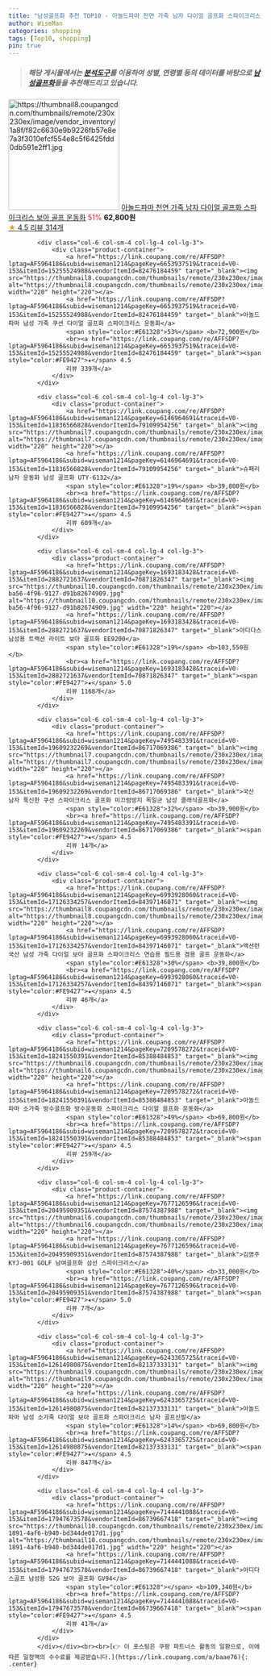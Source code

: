 ```yaml
---
title: "남성골프화 추천 TOP10 - 아놀드파마 천연 가죽 남자 다이얼 골프화 스파이크리스 보아 골프 운동화"
author: WiseMan
categories: shopping
tags: [Top10, shopping]
pin: true
---
```


> ##### 해당 게시물에서는 [**분석도구**](https://itemscout.io/)를 이용하여 **성별**, **연령별** 등의 데이터를 바탕으로 [**남성골프화**](https://link.coupang.com/a/baae76)들을 추천해드리고 있습니다.
<div class="container"><div class="row">
            <div class="col-6 col-sm-4 col-lg-4 col-lg-3">
                <div class="product-container">
                    <a href="https://link.coupang.com/re/AFFSDP?lptag=AF5964186&subid=wiseman1214&pageKey=7215605155&traceid=V0-153&itemId=18271818176&vendorItemId=85418011327" target="_blank"><img src="https://thumbnail8.coupangcdn.com/thumbnails/remote/230x230ex/image/vendor_inventory/1a8f/f82c6630e9b9226fb57e8e7a3f3010efcf554e8c5f6425fdd0db591e2ff1.jpg" alt="https://thumbnail8.coupangcdn.com/thumbnails/remote/230x230ex/image/vendor_inventory/1a8f/f82c6630e9b9226fb57e8e7a3f3010efcf554e8c5f6425fdd0db591e2ff1.jpg" width="220" height="220"></a>
                    <a href="https://link.coupang.com/re/AFFSDP?lptag=AF5964186&subid=wiseman1214&pageKey=7215605155&traceid=V0-153&itemId=18271818176&vendorItemId=85418011327" target="_blank">아놀드파마 천연 가죽 남자 다이얼 골프화 스파이크리스 보아 골프 운동화</a>
                    <span style="color:#E61328">51%</span> <b>62,800원</b>
                    <br><a href="https://link.coupang.com/re/AFFSDP?lptag=AF5964186&subid=wiseman1214&pageKey=7215605155&traceid=V0-153&itemId=18271818176&vendorItemId=85418011327" target="_blank"><span style="color:#FE9427">★</span> 4.5
                    리뷰 314개</a>
                </div>
            </div>
            
            <div class="col-6 col-sm-4 col-lg-4 col-lg-3">
                <div class="product-container">
                    <a href="https://link.coupang.com/re/AFFSDP?lptag=AF5964186&subid=wiseman1214&pageKey=6653937519&traceid=V0-153&itemId=15255524988&vendorItemId=82476184459" target="_blank"><img src="https://thumbnail8.coupangcdn.com/thumbnails/remote/230x230ex/image/vendor_inventory/1441/1fd87326f8a5b4f83ca397dd3ef7ae52f54a619ae65a9b13692b1b14ec8e.jpg" alt="https://thumbnail8.coupangcdn.com/thumbnails/remote/230x230ex/image/vendor_inventory/1441/1fd87326f8a5b4f83ca397dd3ef7ae52f54a619ae65a9b13692b1b14ec8e.jpg" width="220" height="220"></a>
                    <a href="https://link.coupang.com/re/AFFSDP?lptag=AF5964186&subid=wiseman1214&pageKey=6653937519&traceid=V0-153&itemId=15255524988&vendorItemId=82476184459" target="_blank">아놀드파마 남성 가죽 쿠션 다이얼 골프화 스파이크리스 운동화</a>
                    <span style="color:#E61328">53%</span> <b>72,900원</b>
                    <br><a href="https://link.coupang.com/re/AFFSDP?lptag=AF5964186&subid=wiseman1214&pageKey=6653937519&traceid=V0-153&itemId=15255524988&vendorItemId=82476184459" target="_blank"><span style="color:#FE9427">★</span> 4.5
                    리뷰 339개</a>
                </div>
            </div>
            
            <div class="col-6 col-sm-4 col-lg-4 col-lg-3">
                <div class="product-container">
                    <a href="https://link.coupang.com/re/AFFSDP?lptag=AF5964186&subid=wiseman1214&pageKey=6146964691&traceid=V0-153&itemId=11836566828&vendorItemId=79109954256" target="_blank"><img src="https://thumbnail7.coupangcdn.com/thumbnails/remote/230x230ex/image/vendor_inventory/1be2/f8d27dbb0e8a4147bb26cfab64d55ccfaeed541ac7e597e5b444db29859e.jpg" alt="https://thumbnail7.coupangcdn.com/thumbnails/remote/230x230ex/image/vendor_inventory/1be2/f8d27dbb0e8a4147bb26cfab64d55ccfaeed541ac7e597e5b444db29859e.jpg" width="220" height="220"></a>
                    <a href="https://link.coupang.com/re/AFFSDP?lptag=AF5964186&subid=wiseman1214&pageKey=6146964691&traceid=V0-153&itemId=11836566828&vendorItemId=79109954256" target="_blank">슈패리 남자 운동화 남성 골프화 UTY-6132</a>
                    <span style="color:#E61328">19%</span> <b>39,800원</b>
                    <br><a href="https://link.coupang.com/re/AFFSDP?lptag=AF5964186&subid=wiseman1214&pageKey=6146964691&traceid=V0-153&itemId=11836566828&vendorItemId=79109954256" target="_blank"><span style="color:#FE9427">★</span> 4.5
                    리뷰 609개</a>
                </div>
            </div>
            
            <div class="col-6 col-sm-4 col-lg-4 col-lg-3">
                <div class="product-container">
                    <a href="https://link.coupang.com/re/AFFSDP?lptag=AF5964186&subid=wiseman1214&pageKey=1693183428&traceid=V0-153&itemId=2882721637&vendorItemId=70871826347" target="_blank"><img src="https://thumbnail10.coupangcdn.com/thumbnails/remote/230x230ex/image/retail/images/2020/06/12/11/7/42ec2a34-ba56-4f96-9127-d91b82674909.jpg" alt="https://thumbnail10.coupangcdn.com/thumbnails/remote/230x230ex/image/retail/images/2020/06/12/11/7/42ec2a34-ba56-4f96-9127-d91b82674909.jpg" width="220" height="220"></a>
                    <a href="https://link.coupang.com/re/AFFSDP?lptag=AF5964186&subid=wiseman1214&pageKey=1693183428&traceid=V0-153&itemId=2882721637&vendorItemId=70871826347" target="_blank">아디다스 남성용 트랙션 라이트 보아 골프화 EE9200</a>
                    <span style="color:#E61328">19%</span> <b>103,550원</b>
                    <br><a href="https://link.coupang.com/re/AFFSDP?lptag=AF5964186&subid=wiseman1214&pageKey=1693183428&traceid=V0-153&itemId=2882721637&vendorItemId=70871826347" target="_blank"><span style="color:#FE9427">★</span> 5.0
                    리뷰 1168개</a>
                </div>
            </div>
            
            <div class="col-6 col-sm-4 col-lg-4 col-lg-3">
                <div class="product-container">
                    <a href="https://link.coupang.com/re/AFFSDP?lptag=AF5964186&subid=wiseman1214&pageKey=7495483391&traceid=V0-153&itemId=19609232269&vendorItemId=86717069386" target="_blank"><img src="https://thumbnail7.coupangcdn.com/thumbnails/remote/230x230ex/image/vendor_inventory/1ba4/55e383288199af39ad5c8f3e589f1300359578dcd7d8f17e343f96ca540e.jpg" alt="https://thumbnail7.coupangcdn.com/thumbnails/remote/230x230ex/image/vendor_inventory/1ba4/55e383288199af39ad5c8f3e589f1300359578dcd7d8f17e343f96ca540e.jpg" width="220" height="220"></a>
                    <a href="https://link.coupang.com/re/AFFSDP?lptag=AF5964186&subid=wiseman1214&pageKey=7495483391&traceid=V0-153&itemId=19609232269&vendorItemId=86717069386" target="_blank">국산 남자 푹신한 쿠션 스파이크리스 골프화 미끄럼방지 독일군 남성 클래식골프화</a>
                    <span style="color:#E61328">32%</span> <b>39,900원</b>
                    <br><a href="https://link.coupang.com/re/AFFSDP?lptag=AF5964186&subid=wiseman1214&pageKey=7495483391&traceid=V0-153&itemId=19609232269&vendorItemId=86717069386" target="_blank"><span style="color:#FE9427">★</span> 4.5
                    리뷰 14개</a>
                </div>
            </div>
            
            <div class="col-6 col-sm-4 col-lg-4 col-lg-3">
                <div class="product-container">
                    <a href="https://link.coupang.com/re/AFFSDP?lptag=AF5964186&subid=wiseman1214&pageKey=6993928060&traceid=V0-153&itemId=17126334257&vendorItemId=84397146071" target="_blank"><img src="https://thumbnail8.coupangcdn.com/thumbnails/remote/230x230ex/image/vendor_inventory/bbae/922181424466b8d9d1b3accc7e1a89b1997b10310be7b362c87962478413.jpg" alt="https://thumbnail8.coupangcdn.com/thumbnails/remote/230x230ex/image/vendor_inventory/bbae/922181424466b8d9d1b3accc7e1a89b1997b10310be7b362c87962478413.jpg" width="220" height="220"></a>
                    <a href="https://link.coupang.com/re/AFFSDP?lptag=AF5964186&subid=wiseman1214&pageKey=6993928060&traceid=V0-153&itemId=17126334257&vendorItemId=84397146071" target="_blank">액션런 국산 남성 가죽 다이얼 보아 골프화 스파이크리스 연습용 필드용 겸용 골프 운동화</a>
                    <span style="color:#E61328">30%</span> <b>39,800원</b>
                    <br><a href="https://link.coupang.com/re/AFFSDP?lptag=AF5964186&subid=wiseman1214&pageKey=6993928060&traceid=V0-153&itemId=17126334257&vendorItemId=84397146071" target="_blank"><span style="color:#FE9427">★</span> 4.5
                    리뷰 46개</a>
                </div>
            </div>
            
            <div class="col-6 col-sm-4 col-lg-4 col-lg-3">
                <div class="product-container">
                    <a href="https://link.coupang.com/re/AFFSDP?lptag=AF5964186&subid=wiseman1214&pageKey=7209578272&traceid=V0-153&itemId=18241550391&vendorItemId=85388484853" target="_blank"><img src="https://thumbnail6.coupangcdn.com/thumbnails/remote/230x230ex/image/vendor_inventory/5902/0d9259f563d521d6787074bac7cc711a996490456dd124d4f6ae91d4be39.jpg" alt="https://thumbnail6.coupangcdn.com/thumbnails/remote/230x230ex/image/vendor_inventory/5902/0d9259f563d521d6787074bac7cc711a996490456dd124d4f6ae91d4be39.jpg" width="220" height="220"></a>
                    <a href="https://link.coupang.com/re/AFFSDP?lptag=AF5964186&subid=wiseman1214&pageKey=7209578272&traceid=V0-153&itemId=18241550391&vendorItemId=85388484853" target="_blank">아놀드파마 소가죽 방수골프화 방수운동화 스파이크리스 다이얼 골프화 운동화</a>
                    <span style="color:#E61328">49%</span> <b>69,800원</b>
                    <br><a href="https://link.coupang.com/re/AFFSDP?lptag=AF5964186&subid=wiseman1214&pageKey=7209578272&traceid=V0-153&itemId=18241550391&vendorItemId=85388484853" target="_blank"><span style="color:#FE9427">★</span> 4.5
                    리뷰 259개</a>
                </div>
            </div>
            
            <div class="col-6 col-sm-4 col-lg-4 col-lg-3">
                <div class="product-container">
                    <a href="https://link.coupang.com/re/AFFSDP?lptag=AF5964186&subid=wiseman1214&pageKey=7677126596&traceid=V0-153&itemId=20495909351&vendorItemId=87574387988" target="_blank"><img src="https://thumbnail6.coupangcdn.com/thumbnails/remote/230x230ex/image/vendor_inventory/97ee/da25bdde521e568f07989c8f32363621942236bdfc69c398b70b44ea9520.jpg" alt="https://thumbnail6.coupangcdn.com/thumbnails/remote/230x230ex/image/vendor_inventory/97ee/da25bdde521e568f07989c8f32363621942236bdfc69c398b70b44ea9520.jpg" width="220" height="220"></a>
                    <a href="https://link.coupang.com/re/AFFSDP?lptag=AF5964186&subid=wiseman1214&pageKey=7677126596&traceid=V0-153&itemId=20495909351&vendorItemId=87574387988" target="_blank">김영주 KYJ-001 GOLF 남여골프화 삼선 스파이크리스</a>
                    <span style="color:#E61328">40%</span> <b>33,000원</b>
                    <br><a href="https://link.coupang.com/re/AFFSDP?lptag=AF5964186&subid=wiseman1214&pageKey=7677126596&traceid=V0-153&itemId=20495909351&vendorItemId=87574387988" target="_blank"><span style="color:#FE9427">★</span> 5.0
                    리뷰 7개</a>
                </div>
            </div>
            
            <div class="col-6 col-sm-4 col-lg-4 col-lg-3">
                <div class="product-container">
                    <a href="https://link.coupang.com/re/AFFSDP?lptag=AF5964186&subid=wiseman1214&pageKey=6243365725&traceid=V0-153&itemId=12614980875&vendorItemId=82137333131" target="_blank"><img src="https://thumbnail9.coupangcdn.com/thumbnails/remote/230x230ex/image/vendor_inventory/e604/ef0c70971ffd8755c1dfae199a4ead02bd381b780fda134e7394d1c58631.jpg" alt="https://thumbnail9.coupangcdn.com/thumbnails/remote/230x230ex/image/vendor_inventory/e604/ef0c70971ffd8755c1dfae199a4ead02bd381b780fda134e7394d1c58631.jpg" width="220" height="220"></a>
                    <a href="https://link.coupang.com/re/AFFSDP?lptag=AF5964186&subid=wiseman1214&pageKey=6243365725&traceid=V0-153&itemId=12614980875&vendorItemId=82137333131" target="_blank">아놀드파마 남성 소가죽 다이얼 보아 골프화 스파이크리스 남자 골프신발</a>
                    <span style="color:#E61328">14%</span> <b>69,800원</b>
                    <br><a href="https://link.coupang.com/re/AFFSDP?lptag=AF5964186&subid=wiseman1214&pageKey=6243365725&traceid=V0-153&itemId=12614980875&vendorItemId=82137333131" target="_blank"><span style="color:#FE9427">★</span> 4.5
                    리뷰 847개</a>
                </div>
            </div>
            
            <div class="col-6 col-sm-4 col-lg-4 col-lg-3">
                <div class="product-container">
                    <a href="https://link.coupang.com/re/AFFSDP?lptag=AF5964186&subid=wiseman1214&pageKey=7144441088&traceid=V0-153&itemId=17947673578&vendorItemId=86739667418" target="_blank"><img src="https://thumbnail10.coupangcdn.com/thumbnails/remote/230x230ex/image/retail/images/2023/07/31/11/5/2c551c05-1891-4af6-b940-bd344de017d1.jpg" alt="https://thumbnail10.coupangcdn.com/thumbnails/remote/230x230ex/image/retail/images/2023/07/31/11/5/2c551c05-1891-4af6-b940-bd344de017d1.jpg" width="220" height="220"></a>
                    <a href="https://link.coupang.com/re/AFFSDP?lptag=AF5964186&subid=wiseman1214&pageKey=7144441088&traceid=V0-153&itemId=17947673578&vendorItemId=86739667418" target="_blank">아디다스골프 남성용 S2G 보아 골프화 GV94</a>
                    <span style="color:#E61328"></span> <b>109,340원</b>
                    <br><a href="https://link.coupang.com/re/AFFSDP?lptag=AF5964186&subid=wiseman1214&pageKey=7144441088&traceid=V0-153&itemId=17947673578&vendorItemId=86739667418" target="_blank"><span style="color:#FE9427">★</span> 4.5
                    리뷰 41개</a>
                </div>
            </div>
            </div></div><br><br>[👉 이 포스팅은 쿠팡 파트너스 활동의 일환으로, 이에 따른 일정액의 수수료를 제공받습니다.](https://link.coupang.com/a/baae76){: .center}